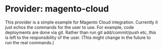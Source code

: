 # Provider: magento-cloud

This provider is a simple example for Magento Cloud integration. Currently it just
echos the commands for the user to use. For example, code deployments are done via
git. Rather than run git add/commit/push etc, this is left to the responsibility of
the user. (This might change in the future to run the real commands.)
